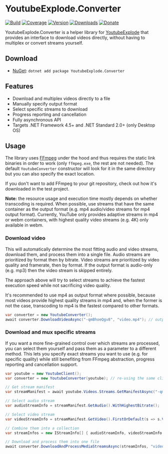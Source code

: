 # YoutubeExplode.Converter

[![Build](https://github.com/Tyrrrz/YoutubeExplode.Converter/workflows/CI/badge.svg?branch=master)](https://github.com/Tyrrrz/YoutubeExplode.Converter/actions)
[![Coverage](https://codecov.io/gh/Tyrrrz/YoutubeExplode.Converter/branch/master/graph/badge.svg)](https://codecov.io/gh/Tyrrrz/YoutubeExplode.Converter)
[![Version](https://img.shields.io/nuget/v/YoutubeExplode.Converter.svg)](https://nuget.org/packages/YoutubeExplode.Converter)
[![Downloads](https://img.shields.io/nuget/dt/YoutubeExplode.Converter.svg)](https://nuget.org/packages/YoutubeExplode.Converter)
[![Donate](https://img.shields.io/badge/donate-$$$-purple.svg)](https://tyrrrz.me/donate)

YoutubeExplode.Converter is a helper library for [YoutubeExplode](https://github.com/Tyrrrz/YoutubeExplode) that provides an interface to download videos directly, without having to multiplex or convert streams yourself.

## Download

- [NuGet](https://nuget.org/packages/YoutubeExplode.Converter): `dotnet add package YoutubeExplode.Converter`

## Features

- Download and multiplex videos directly to a file
- Manually specify output format
- Select specific streams to download
- Progress reporting and cancellation
- Fully asynchronous API
- Targets .NET Framework 4.5+ and .NET Standard 2.0+ (only Desktop OS)

## Usage

The library uses [FFmpeg](https://ffmpeg.org) under the hood and thus requires the static link binaries in order to work (only `ffmpeg.exe`, the rest are not needed). The default `YoutubeConverter` constructor will look for it in the same directory but you can also specify the exact location.

If you don't want to add FFmpeg to your git repository, check out how it's downloaded in the test project.

**Note:** the resource usage and execution time mostly depends on whether transcoding is required. When possible, use streams that have the same container as the output format (e.g. mp4 audio/video streams for mp4 output format). Currently, YouTube only provides adaptive streams in mp4 or webm containers, with highest quality video streams (e.g. 4K) only available in webm.

### Download video

This will automatically determine the most fitting audio and video streams, download them, and process them into a single file. Audio streams are prioritized by format then by bitrate. Video streams are prioritized by video quality and framerate, then by format. If the output format is audio-only (e.g. mp3) then the video stream is skipped entirely.

The approach above will try to select streams to achieve the fastest execution speed while not sacrificing video quality.

It's recommended to use mp4 as output format where possible, because most videos provide highest quality streams in mp4 and, when the former is not the case, transcoding to mp4 is the fastest compared to other formats.

```c#
var converter = new YoutubeConverter();
await converter.DownloadVideoAsync("-qmBhoeQgv8", "video.mp4"); // output format inferred from file extension
```

### Download and mux specific streams

If you want a more fine-grained control over which streams are processed, you can select them yourself and pass them as a parameter to a different method. This lets you specify exact streams you want to use (e.g. for specific quality) while still benefiting from FFmpeg abstraction, progress reporting and cancellation support.

```c#
var youtube = new YoutubeClient();
var converter = new YoutubeConverter(youtube); // re-using the same client instance for efficiency, not required

// Get stream manifest
var streamManifest = await youtube.Videos.Streams.GetManifestAsync("-qmBhoeQgv8");

// Select audio stream
var audioStreamInfo = streamManifest.GetAudio().WithHighestBitrate();

// Select video stream
var videoStreamInfo = streamManifest.GetVideo().FirstOrDefault(s => s.VideoQualityLabel == "1080p60");

// Combine them into a collection
var streamInfos = new IStreamInfo[] { audioStreamInfo, videoStreamInfo };

// Download and process them into one file
await converter.DownloadAndProcessMediaStreamsAsync(streamInfos, "video.mp4", "mp4");
```